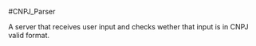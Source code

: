 #CNPJ_Parser

A server that receives user input and checks wether that input is in CNPJ valid format.
